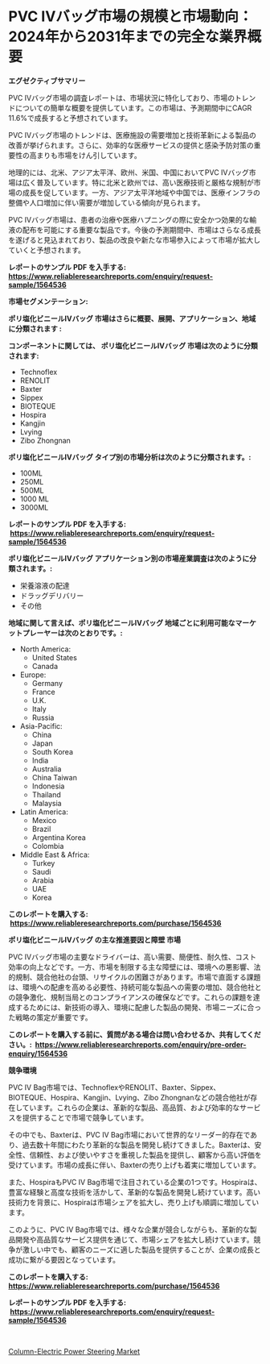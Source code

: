 <p><h1>PVC IVバッグ市場の規模と市場動向：2024年から2031年までの完全な業界概要</h1></p><p><strong>エグゼクティブサマリー</strong></p>
<p><p>PVC IVバッグ市場の調査レポートは、市場状況に特化しており、市場のトレンドについての簡単な概要を提供しています。この市場は、予測期間中にCAGR 11.6%で成長すると予想されています。</p><p>PVC IVバッグ市場のトレンドは、医療施設の需要増加と技術革新による製品の改善が挙げられます。さらに、効率的な医療サービスの提供と感染予防対策の重要性の高まりも市場をけん引しています。</p><p>地理的には、北米、アジア太平洋、欧州、米国、中国においてPVC IVバッグ市場は広く普及しています。特に北米と欧州では、高い医療技術と厳格な規制が市場の成長を促しています。一方、アジア太平洋地域や中国では、医療インフラの整備や人口増加に伴い需要が増加している傾向が見られます。</p><p>PVC IVバッグ市場は、患者の治療や医療ハプニングの際に安全かつ効果的な輸液の配布を可能にする重要な製品です。今後の予測期間中、市場はさらなる成長を遂げると見込まれており、製品の改良や新たな市場参入によって市場が拡大していくと予想されます。</p></p>
<p><strong>レポートのサンプル PDF を入手する: <a href="https://www.reliableresearchreports.com/enquiry/request-sample/1564536">https://www.reliableresearchreports.com/enquiry/request-sample/1564536</a></strong></p>
<p><strong>市場セグメンテーション:</strong></p>
<p><strong> ポリ塩化ビニールIVバッグ 市場はさらに概要、展開、アプリケーション、地域に分類されます :</strong></p>
<p><strong>コンポーネントに関しては、 ポリ塩化ビニールIVバッグ 市場は次のように分類されます: &nbsp;</strong></p>
<p><ul><li>Technoflex</li><li>RENOLIT</li><li>Baxter</li><li>Sippex</li><li>BIOTEQUE</li><li>Hospira</li><li>Kangjin</li><li>Lvying</li><li>Zibo Zhongnan</li></ul></p>
<p><strong> ポリ塩化ビニールIVバッグ タイプ別の市場分析は次のように分類されます。:</strong></p>
<p><ul><li>100ML</li><li>250ML</li><li>500ML</li><li>1000 ML</li><li>3000ML</li></ul></p>
<p><strong>レポートのサンプル PDF を入手する: &nbsp;<a href="https://www.reliableresearchreports.com/enquiry/request-sample/1564536">https://www.reliableresearchreports.com/enquiry/request-sample/1564536</a></strong></p>
<p><strong> ポリ塩化ビニールIVバッグ アプリケーション別の市場産業調査は次のように分類されます。:</strong></p>
<p><ul><li>栄養溶液の配達</li><li>ドラッグデリバリー</li><li>その他</li></ul></p>
<p><strong>地域に関して言えば、ポリ塩化ビニールIVバッグ 地域ごとに利用可能なマーケットプレーヤーは次のとおりです。:</strong></p>
<p><ul>
    <li>
        North America:
        <ul>
            <li>United States</li>
            <li>Canada</li>
        </ul>
    </li>
    <li>
        Europe:
        <ul>
            <li>Germany</li>
            <li>France</li>
            <li>U.K.</li>
            <li>Italy</li>
            <li>Russia</li>
        </ul>
    </li>
    <li>
        Asia-Pacific:
        <ul>
            <li>China</li>
            <li>Japan</li>
            <li>South Korea</li>
            <li>India</li>
            <li>Australia</li>
            <li>China Taiwan</li>
            <li>Indonesia</li>
            <li>Thailand</li>
            <li>Malaysia</li>
        </ul>
    </li>
    <li>
        Latin America:
        <ul>
            <li>Mexico</li>
            <li>Brazil</li>
            <li>Argentina Korea</li>
            <li>Colombia</li>
        </ul>
    </li>
    <li>
        Middle East & Africa:
        <ul>
            <li>Turkey</li>
            <li>Saudi</li>
            <li>Arabia</li>
            <li>UAE</li>
            <li>Korea</li>
        </ul>
    </li>
    </ul></p>
<p><strong>このレポートを購入する: &nbsp;<a href="https://www.reliableresearchreports.com/purchase/1564536">https://www.reliableresearchreports.com/purchase/1564536</a></strong></p>
<p><strong>ポリ塩化ビニールIVバッグ の主な推進要因と障壁 市場</strong></p>
<p><p>PVC IVバッグ市場の主要なドライバーは、高い需要、簡便性、耐久性、コスト効率の向上などです。一方、市場を制限する主な障壁には、環境への悪影響、法的規制、競合他社の台頭、リサイクルの困難さがあります。市場で直面する課題は、環境への配慮を高める必要性、持続可能な製品への需要の増加、競合他社との競争激化、規制当局とのコンプライアンスの確保などです。これらの課題を達成するためには、新技術の導入、環境に配慮した製品の開発、市場ニーズに合った戦略の策定が重要です。</p></p>
<p><strong>このレポートを購入する前に、質問がある場合は問い合わせるか、共有してください。:&nbsp; <a href="https://www.reliableresearchreports.com/enquiry/pre-order-enquiry/1564536">https://www.reliableresearchreports.com/enquiry/pre-order-enquiry/1564536</a></strong></p>
<p><strong>競争環境</strong></p>
<p><p>PVC IV Bag市場では、TechnoflexやRENOLIT、Baxter、Sippex、BIOTEQUE、Hospira、Kangjin、Lvying、Zibo Zhongnanなどの競合他社が存在しています。これらの企業は、革新的な製品、高品質、および効率的なサービスを提供することで市場で競争しています。</p><p>その中でも、Baxterは、PVC IV Bag市場において世界的なリーダー的存在であり、過去数十年間にわたり革新的な製品を開発し続けてきました。Baxterは、安全性、信頼性、および使いやすさを重視した製品を提供し、顧客から高い評価を受けています。市場の成長に伴い、Baxterの売り上げも着実に増加しています。</p><p>また、HospiraもPVC IV Bag市場で注目されている企業の1つです。Hospiraは、豊富な経験と高度な技術を活かして、革新的な製品を開発し続けています。高い技術力を背景に、Hospiraは市場シェアを拡大し、売り上げも順調に増加しています。</p><p>このように、PVC IV Bag市場では、様々な企業が競合しながらも、革新的な製品開発や高品質なサービス提供を通じて、市場シェアを拡大し続けています。競争が激しい中でも、顧客のニーズに適した製品を提供することが、企業の成長と成功に繋がる要因となっています。</p></p>
<p><strong>このレポートを購入する: &nbsp; <a href="https://www.reliableresearchreports.com/purchase/1564536">https://www.reliableresearchreports.com/purchase/1564536</a></strong></p>
<p><strong>レポートのサンプル PDF を入手する: &nbsp;<a href="https://www.reliableresearchreports.com/enquiry/request-sample/1564536">https://www.reliableresearchreports.com/enquiry/request-sample/1564536</a></strong><strong></strong></p>
<p>&nbsp;</p>
<p><p><a href="https://thundering-castanet-c65.notion.site/Insights-into-Column-Electric-Power-Steering-Market-Size-Analysing-Market-Share-Trends-and-Growth-972a8f9d20f4471aaaeb3fc8a9a175c8">Column-Electric Power Steering Market</a></p></p>